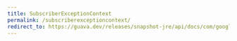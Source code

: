 ```yaml
---
title: SubscriberExceptionContext
permalink: /subscriberexceptioncontext/
redirect_to: https://guava.dev/releases/snapshot-jre/api/docs/com/google/common/eventbus/SubscriberExceptionContext.html
---
```

